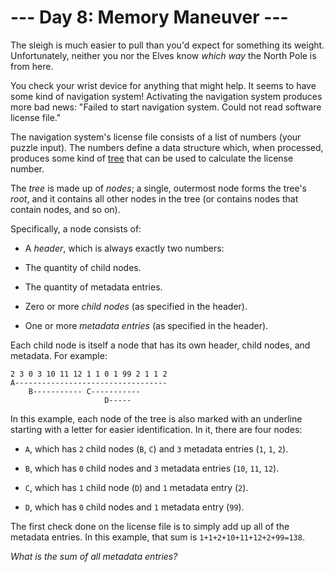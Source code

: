 # --- Day 8: Memory Maneuver ---

The sleigh is much easier to pull than you'd expect for something its weight. Unfortunately, neither you nor the Elves know *which way* the North Pole is from here.

You check your wrist device for anything that might help.  It seems to have some kind of navigation system!  Activating the navigation system produces more bad news: "Failed to start navigation system. Could not read software license file."

The navigation system's license file consists of a list of numbers (your puzzle input).  The numbers define a data structure which, when processed, produces some kind of [tree](https://en.wikipedia.org/wiki/Tree_(data_structure)) that can be used to calculate the license number.

The *tree* is made up of *nodes*; a single, outermost node forms the tree's *root*, and it contains all other nodes in the tree (or contains nodes that contain nodes, and so on).

Specifically, a node consists of:


 - A *header*, which is always exactly two numbers:

 - The quantity of child nodes.

 - The quantity of metadata entries.


 - Zero or more *child nodes* (as specified in the header).

 - One or more *metadata entries* (as specified in the header).



Each child node is itself a node that has its own header, child nodes, and metadata. For example:

```
2 3 0 3 10 11 12 1 1 0 1 99 2 1 1 2
A----------------------------------
    B----------- C-----------
                     D-----

```

In this example, each node of the tree is also marked with an underline starting with a letter for easier identification. In it, there are four nodes:


 - `A`, which has `2` child nodes (`B`, `C`) and `3` metadata entries (`1`, `1`, `2`).

 - `B`, which has `0` child nodes and `3` metadata entries (`10`, `11`, `12`).

 - `C`, which has `1` child node (`D`) and `1` metadata entry (`2`).

 - `D`, which has `0` child nodes and `1` metadata entry (`99`).


The first check done on the license file is to simply add up all of the metadata entries.  In this example, that sum is `1+1+2+10+11+12+2+99=138`.

*What is the sum of all metadata entries?*

